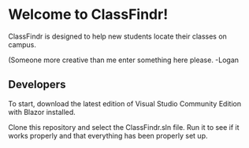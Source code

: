 # Welcome to ClassFindr!

ClassFindr is designed to help new students locate their classes on campus.

(Someone more creative than me enter something here please.   -Logan


## Developers
To start, download the latest edition of Visual Studio Community Edition with Blazor installed.

Clone this repository and select the ClassFindr.sln file.  Run it to see if it works properly and that everything has been properly set up.
